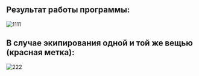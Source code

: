 ## Результат работы программы:
![1111](https://user-images.githubusercontent.com/93983025/198357572-ce83082e-1a6d-4d13-8c8d-410880c5bd63.jpg)
## В случае экипирования одной и той же вещью (красная метка):
![222](https://user-images.githubusercontent.com/93983025/198358302-e3e88f99-c635-45a4-9233-ac40975e3031.jpg)
